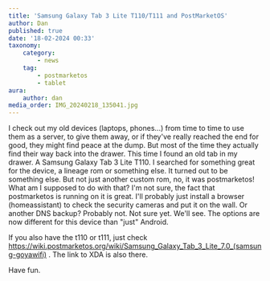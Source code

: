 ```yaml
---
title: 'Samsung Galaxy Tab 3 Lite T110/T111 and PostMarketOS'
author: Dan
published: true
date: '18-02-2024 00:33'
taxonomy:
    category:
        - news
    tag:
        - postmarketos
        - tablet
aura:
    author: dan
media_order: IMG_20240218_135041.jpg
---
```


I check out my old devices (laptops, phones...) from time to time to use them as a server, to give them away, or if they've really reached the end for good, they might find peace at the dump. But most of the time they actually find their way back into the drawer.
This time I found an old tab in my drawer. A Samsung Galaxy Tab 3 Lite T110. I searched for something great for the device, a lineage rom or something else. It turned out to be something else. But not just another custom rom, no, it was postmarketos! 
What am I supposed to do with that? I'm not sure, the fact that postmarketos is running on it is great. I'll probably just install a browser (homeassistant) to check the security cameras and put it on the wall. Or another DNS backup? Probably not. Not sure yet. We'll see. The options are now different for this device than "just" Android.

If you also have the t110 or t111, just check https://wiki.postmarketos.org/wiki/Samsung_Galaxy_Tab_3_Lite_7.0_(samsung-goyawifi) . The link to XDA is also there. 

Have fun.